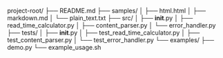 project-root/
├── README.md
├── samples/
│   ├── html.html
│   ├── markdown.md
│   └── plain_text.txt
├── src/
│   ├── __init__.py
│   ├── read_time_calculator.py
│   ├── content_parser.py
│   └── error_handler.py
├── tests/
│   ├── __init__.py
│   ├── test_read_time_calculator.py
│   ├── test_content_parser.py
│   └── test_error_handler.py
└── examples/
    ├── demo.py
    └── example_usage.sh